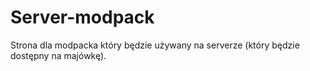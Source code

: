 # Server-modpack
Strona dla modpacka który będzie używany na serverze (który będzie dostępny na majówkę).
